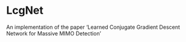 # LcgNet
An implementation of the paper ‘Learned Conjugate Gradient Descent Network for Massive MIMO Detection’
